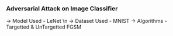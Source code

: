 ### Adversarial Attack on Image Classifier 
-> Model Used   - LeNet \n
-> Dataset Used - MNIST
-> Algorithms   - Targetted & UnTargetted FGSM
